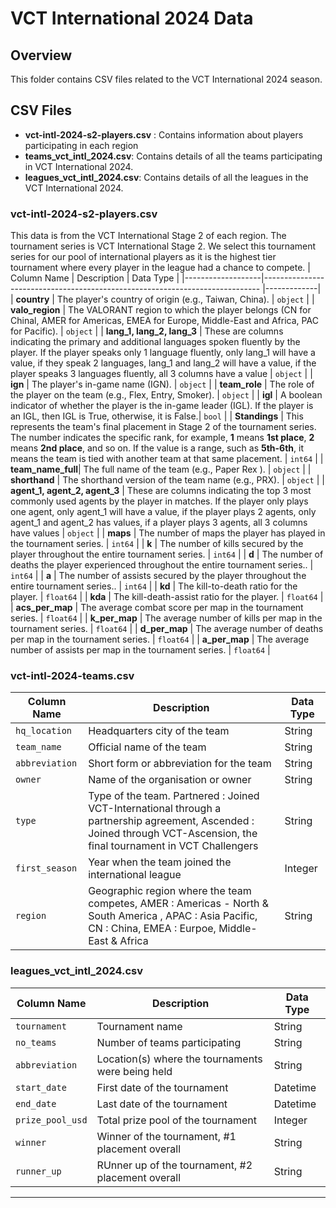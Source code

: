 # VCT International 2024 Data

## Overview
This folder contains CSV files related to the VCT International 2024 season.

## CSV Files
- **vct-intl-2024-s2-players.csv** : Contains information about players participating in each region
- **teams_vct_intl_2024.csv**: Contains details of all the teams participating in VCT International 2024.
- **leagues_vct_intl_2024.csv**: Contains details of all the leagues in the VCT International 2024.

### vct-intl-2024-s2-players.csv 
This data is from the VCT International Stage 2 of each region. The tournament series is VCT International Stage 2. We select this tournament series for our pool of international players as it is the highest tier tournament where every player in the league had a chance to compete.
| Column Name       | Description                                                                  | Data Type   |
|-------------------|----------------------------------------------------------------------------- |-------------|
| **country**       | The player's country of origin (e.g., Taiwan, China).                        | `object`    |
| **valo_region**   | The VALORANT region to which the player belongs (CN for Chinal, AMER for Americas, EMEA for Europe, Middle-East and Africa, PAC for Pacific).        | `object`    |
| **lang_1, lang_2, lang_3** | These are columns indicating the primary and additional languages spoken fluently by the player. If the player speaks only 1 language fluently, only lang_1 will have a value, if they speak 2 languages, lang_1 and lang_2 will have a value, if the player speaks 3 languages fluently, all 3 columns have a value   | `object`    |
| **ign**           | The player's in-game name (IGN).                                             | `object`    |
| **team_role**     | The role of the player on the team (e.g., Flex, Entry, Smoker).            | `object`    |
| **igl**           | A boolean indicator of whether the player is the in-game leader (IGL). If the player is an IGL, then IGL is True, otherwise, it is False.| `bool`      |
| **Standings** | This represents the team's final placement in Stage 2 of the tournament series. The number indicates the specific rank, for example, **1** means **1st place**, **2** means **2nd place**, and so on. If the value is a range, such as **5th-6th**, it means the team is tied with another team at that same placement.                | `int64`     |
| **team_name_full**| The full name of the team (e.g., Paper Rex ).                                | `object`    |
| **shorthand**     | The shorthand version of the team name (e.g., PRX).                          | `object`    |
| **agent_1, agent_2, agent_3** | These are columns indicating the top 3 most commonly used agents by the player in matches. If the player only plays one agent, only agent_1 will have a value, if the player plays 2 agents, only agent_1 and agent_2 has values, if a player plays 3 agents, all 3 columns have values                    | `object`    |
| **maps**          | The number of maps the player has played in the tournament series.                                    | `int64`     |
| **k**             | The number of kills secured by the player throughout the entire tournament series. | `int64`     |
| **d**             | The number of deaths the player experienced throughout the entire tournament series..  | `int64`     |
| **a**             | The number of assists secured by the player throughout the entire tournament series..    | `int64`     |
| **kd**            | The kill-to-death ratio for the player.                                      | `float64`   |
| **kda**           | The kill-death-assist ratio for the player.                                  | `float64`   |
| **acs_per_map**   | The average combat score per map in the tournament series.                                            | `float64`   |
| **k_per_map**     | The average number of kills per map in the tournament series.                                         | `float64`   |
| **d_per_map**     | The average number of deaths per map in the tournament series.                                        | `float64`   |
| **a_per_map**     | The average number of assists per map in the tournament series.                                       | `float64`   |

### vct-intl-2024-teams.csv

| Column Name       | Description                                 | Data Type |
|-------------------|---------------------------------------------|-----------|
| `hq_location`     | Headquarters city of the team               | String    |
| `team_name`       | Official name of the team                   | String    |
| `abbreviation`    | Short form or abbreviation for the team     | String    |
| `owner`           | Name of the organisation or owner           | String    |
| `type`            | Type of the team. Partnered : Joined VCT-International through a partnership agreement, Ascended : Joined through VCT-Ascension, the final tournament in VCT Challengers| String    |
| `first_season`    | Year when the team joined the international league         | Integer   |
| `region`          | Geographic region where the team competes, AMER : Americas - North & South America , APAC : Asia Pacific, CN : China, EMEA : Eurpoe, Middle-East & Africa  | String |

### leagues_vct_intl_2024.csv

| Column Name       | Description                                 | Data Type |
|-------------------|---------------------------------------------|-----------|
| `tournament`     | Tournament name               | String    |
| `no_teams`       | Number of teams participating                   | String    |
| `abbreviation`    | Location(s) where the tournaments were being held     | String    |
| `start_date`           | First date of the tournament          | Datetime    |
| `end_date`            |Last date of the tournament| Datetime |
| `prize_pool_usd`    | Total prize pool of the tournament        | Integer   |
| `winner`          | Winner of the tournament, #1 placement overall | String|
|`runner_up` | RUnner up of the tournament, #2 placement overall |String |
---
